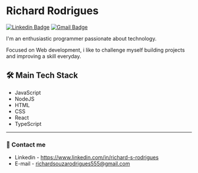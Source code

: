 # Richard Rodrigues

[![Linkedin Badge](https://img.shields.io/badge/-Richard%20Rodrigues-0845a6?style=flat-square&logo=Linkedin&logoColor=white&link=https://www.linkedin.com/in/richard-s-rodrigues/)](https://www.linkedin.com/in/richard-s-rodrigues/) 
[![Gmail Badge](https://img.shields.io/badge/-richardsouzarodrigues555@gmail.com-0845a6?style=flat-square&logo=Gmail&logoColor=white&link=mailto:richardsouzarodrigues555@gmail.com)](mailto:richardsouzarodrigues555@gmail.com)

I'm an enthusiastic programmer passionate about technology.

Focused on Web development, i like to challenge myself building projects and improving a skill everyday.

<p align='center'>
 
  <p align='left'>
   <h2>🛠 Main Tech Stack</h2>
   <ul>
    <li>JavaScript</li>
    <li>NodeJS</li>
    <li>HTML</li>
    <li>CSS</li>
    <li>React</li>
    <li>TypeScript</li>
   </ul>
  <p>
  
</p>
<hr>

### 💬 Contact me
- Linkedin - <a href='https://www.linkedin.com/in/richard-s-rodrigues'>https://www.linkedin.com/in/richard-s-rodrigues</a>
- E-mail - richardsouzarodrigues555@gmail.com


